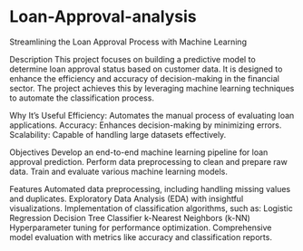 # Loan-Approval-analysis

Streamlining the Loan Approval Process with Machine Learning

Description
This project focuses on building a predictive model to determine loan approval status based on customer data. It is designed to enhance the efficiency and accuracy of decision-making in the financial sector. The project achieves this by leveraging machine learning techniques to automate the classification process.

Why It’s Useful
Efficiency: Automates the manual process of evaluating loan applications.
Accuracy: Enhances decision-making by minimizing errors.
Scalability: Capable of handling large datasets effectively.

Objectives
Develop an end-to-end machine learning pipeline for loan approval prediction.
Perform data preprocessing to clean and prepare raw data.
Train and evaluate various machine learning models.

Features
Automated data preprocessing, including handling missing values and duplicates.
Exploratory Data Analysis (EDA) with insightful visualizations.
Implementation of classification algorithms, such as:
Logistic Regression
Decision Tree Classifier
k-Nearest Neighbors (k-NN)
Hyperparameter tuning for performance optimization.
Comprehensive model evaluation with metrics like accuracy and classification reports.
